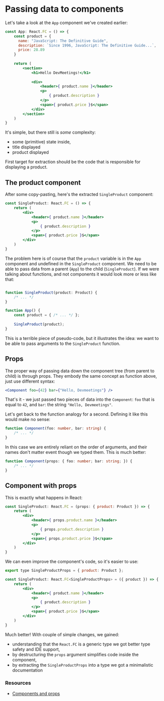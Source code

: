 # Passing data to components

Let's take a look at the `App` component we've created earlier:

```jsx
const App: React.FC = () => {
    const product = {
      name: "JavaScript: The Definitive Guide",
      description: `Since 1996, JavaScript: The Definitive Guide...`,
      price: 28.89
    }
    
    return (
        <section>
            <h1>Hello DevMeetings!</h1>
    
            <div>
                <header>{ product.name }</header>
                <p>
                    { product.description }
                </p>
                <span>{ product.price }$</span>
            </div>
        </section>
    )
}
```

It's simple, but there still is *some* complexity: 

- some (primitive) state inside, 
- title displayed
- product displayed

First target for extraction should be the code that is responsible for displaying a product.

## The product component

After some copy-pasting, here's the extracted `SingleProduct` component:

```jsx
const SingleProduct: React.FC = () => {
    return (
        <div>
            <header>{ product.name }</header>
            <p>
                { product.description }
            </p>
            <span>{ product.price }$</span>
        </div>
    )
}
```

The problem here is of course that the `product` variable is in the `App` component and undefined in the `SingleProduct` component. 
We need to be able to pass data from a parent (`App`) to the child (`SingleProduct`). If we were talking about functions, and not components it would look more or less like that:

```typescript

function SingleProduct(product: Product) {
    /* ... */
}

function App() {
    const product = { /* ... */ };
    
    SingleProduct(product);
}
```

This is a terrible piece of pseudo-code, but it illustrates the idea: we want to be able to pass arguments to the `SingleProduct` function.

## Props

The proper way of passing data down the component tree (from parent to child) is through props. They embody the same concept as function above, just use different syntax:

```jsx
<Component foo={42} bar={"Hello, Devmeetings"} /> 
```

That's it - we just passed two pieces of data into the `Component`: `foo` that is equal to `42`, and `bar`: the string `"Hello, Devmeetings"`. 

Let's get back to the function analogy for a second. Defining it like this would make no sense:

```typescript
function Component(foo: number, bar: string) {
    /* ... */
}
```

In this case we are entirely reliant on the order of arguments, and their names don't matter event though we typed them. This is much better:

```typescript
function Component(props: { foo: number; bar: string; }) {
    /* ... */
}
```

## Component with props

This is exactly what happens in React:

```jsx
const SingleProduct: React.FC = (props: { product: Product }) => {
    return (
        <div>
            <header>{ props.product.name }</header>
            <p>
                { props.product.description }
            </p>
            <span>{ props.product.price }$</span>
        </div>
    )
}
```

We can even improve the component's code, so it's easier to use:

```jsx
export type SingleProductProps = { product: Product };

const SingleProduct: React.FC<SingleProductProps> = ({ product }) => {
    return (
        <div>
            <header>{ product.name }</header>
            <p>
                { product.description }
            </p>
            <span>{ product.price }$</span>
        </div>
    )
}
```

Much better! With couple of simple changes, we gained:

- understanding that the `React.FC` is a generic type we got better type safety and IDE support,
- by destructuring the `props` argument simplifies code inside the component,
- by extracting the `SingleProductProps` into a type we got a minimalistic documentation

### Resources

- [Components and props](https://reactjs.org/docs/components-and-props.html)
